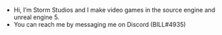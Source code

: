 - Hi, I’m Storm Studios and I make video games in the source engine and unreal engine 5.
- You can reach me by messaging me on Discord (BILL#4935)

<!---
stormstudios1/stormstudios1 is a ✨ special ✨ repository because its `README.md` (this file) appears on your GitHub profile.
You can click the Preview link to take a look at your changes.
--->
